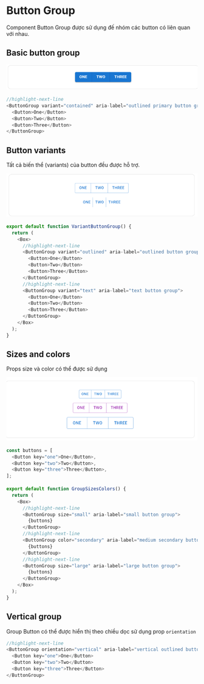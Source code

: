 # Button Group

Component Button Group được sử dụng đế nhóm các button có liên quan với nhau.

## Basic button group

![!](/img/group-btn.png)

```ts
//highlight-next-line
<ButtonGroup variant="contained" aria-label="outlined primary button group">
  <Button>One</Button>
  <Button>Two</Button>
  <Button>Three</Button>
</ButtonGroup>
```

## Button variants

Tất cả biến thể (variants) của button đều được hỗ trợ.

![!](/img/group-btn-variants.png)

```ts
export default function VariantButtonGroup() {
  return (
    <Box>
      //highlight-next-line
      <ButtonGroup variant="outlined" aria-label="outlined button group">
        <Button>One</Button>
        <Button>Two</Button>
        <Button>Three</Button>
      </ButtonGroup>
      //highlight-next-line
      <ButtonGroup variant="text" aria-label="text button group">
        <Button>One</Button>
        <Button>Two</Button>
        <Button>Three</Button>
      </ButtonGroup>
    </Box>
  );
}
```

## Sizes and colors

Props size và color có thể được sử dụng

![!](/img/group-btn-size-colors.png)

```ts
const buttons = [
  <Button key="one">One</Button>,
  <Button key="two">Two</Button>,
  <Button key="three">Three</Button>,
];

export default function GroupSizesColors() {
  return (
    <Box>
      //highlight-next-line
      <ButtonGroup size="small" aria-label="small button group">
        {buttons}
      </ButtonGroup>
      //highlight-next-line
      <ButtonGroup color="secondary" aria-label="medium secondary button group">
        {buttons}
      </ButtonGroup>
      //highlight-next-line
      <ButtonGroup size="large" aria-label="large button group">
        {buttons}
      </ButtonGroup>
    </Box>
  );
}
```

## Vertical group

Group Button có thể được hiển thị theo chiều dọc sử dụng prop `orientation`

```ts
//highlight-next-line
<ButtonGroup orientation="vertical" aria-label="vertical outlined button group">
  <Button key="one">One</Button>
  <Button key="two">Two</Button>
  <Button key="three">Three</Button>
</ButtonGroup>
```
